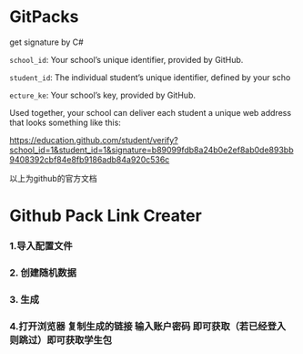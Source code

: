 # GitPacks
get signature by C#


`school_id`: Your school’s unique identifier, provided by GitHub.

`student_id`: The individual student’s unique identifier, defined by your scho

`ecture_ke`: Your school’s key, provided by GitHub.

Used together, your school can deliver each student a unique web address that looks something like this:

https://education.github.com/student/verify?school_id=1&student_id=1&signature=b89099fdb8a24b0e2ef8ab0de893bb9408392cbf84e8fb9186adb84a920c536c

以上为github的官方文档
# Github Pack Link Creater

### 1.导入配置文件

### 2. 创建随机数据

### 3. 生成

### 4.打开浏览器 复制生成的链接 输入账户密码 即可获取（若已经登入 则跳过）即可获取学生包
